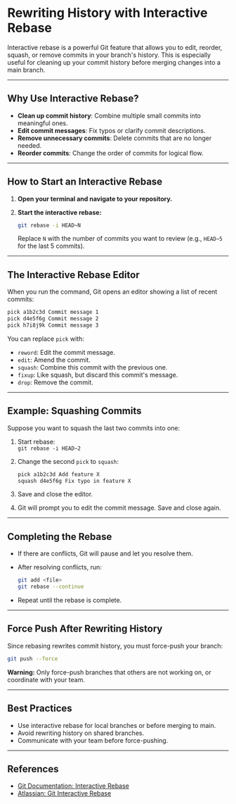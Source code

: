 # Rewriting History with Interactive Rebase

Interactive rebase is a powerful Git feature that allows you to edit, reorder, squash, or remove commits in your branch's history. This is especially useful for cleaning up your commit history before merging changes into a main branch.

---

## Why Use Interactive Rebase?

- **Clean up commit history**: Combine multiple small commits into meaningful ones.
- **Edit commit messages**: Fix typos or clarify commit descriptions.
- **Remove unnecessary commits**: Delete commits that are no longer needed.
- **Reorder commits**: Change the order of commits for logical flow.

---

## How to Start an Interactive Rebase

1. **Open your terminal and navigate to your repository.**
2. **Start the interactive rebase:**

    ```bash
    git rebase -i HEAD~N
    ```

    Replace `N` with the number of commits you want to review (e.g., `HEAD~5` for the last 5 commits).

---

## The Interactive Rebase Editor

When you run the command, Git opens an editor showing a list of recent commits:

```sh
pick a1b2c3d Commit message 1
pick d4e5f6g Commit message 2
pick h7i8j9k Commit message 3
```

You can replace `pick` with:

- `reword`: Edit the commit message.
- `edit`: Amend the commit.
- `squash`: Combine this commit with the previous one.
- `fixup`: Like squash, but discard this commit's message.
- `drop`: Remove the commit.

---

## Example: Squashing Commits

Suppose you want to squash the last two commits into one:

1. Start rebase:  
    `git rebase -i HEAD~2`
2. Change the second `pick` to `squash`:

    ```sh
    pick a1b2c3d Add feature X
    squash d4e5f6g Fix typo in feature X
    ```

3. Save and close the editor.
4. Git will prompt you to edit the commit message. Save and close again.

---

## Completing the Rebase

- If there are conflicts, Git will pause and let you resolve them.
- After resolving conflicts, run:

  ```bash
  git add <file>
  git rebase --continue
  ```

- Repeat until the rebase is complete.

---

## Force Push After Rewriting History

Since rebasing rewrites commit history, you must force-push your branch:

```bash
git push --force
```

**Warning:** Only force-push branches that others are not working on, or coordinate with your team.

---

## Best Practices

- Use interactive rebase for local branches or before merging to main.
- Avoid rewriting history on shared branches.
- Communicate with your team before force-pushing.

---

## References

- [Git Documentation: Interactive Rebase](https://git-scm.com/docs/git-rebase#_interactive_mode)
- [Atlassian: Git Interactive Rebase](https://www.atlassian.com/git/tutorials/rewriting-history/git-rebase-i)
